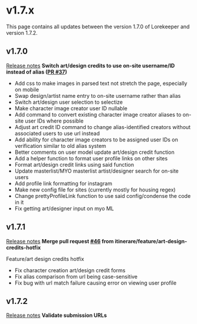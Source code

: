 # v1.7.x
This page contains all updates between the version 1.7.0 of Lorekeeper and version 1.7.2.

## v1.7.0
[Release notes](https://github.com/lk-arpg/lorekeeper/releases/tag/v1.7.0)
**Switch art/design credits to use on-site username/ID instead of alias ([PR #37](https://github.com/lk-arpg/lorekeeper/pull/37))**

- Add css to make images in parsed text not stretch the page, especially on mobile
- Swap design/artist name entry to on-site username rather than alias
- Switch art/design user selection to selectize
- Make character image creator user ID nullable
- Add command to convert existing character image creator aliases to on-site user IDs where possible
- Adjust art credit ID command to change alias-identified creators without associated users to use url instead
- Add ability for character image creators to be assigned user IDs on verification similar to old alias system
- Better comments on user model update art/design credit function
- Add a helper function to format user profile links on other sites
- Format art/design credit links using said function
- Update masterlist/MYO masterlist artist/designer search for on-site users
- Add profile link formatting for instagram
- Make new config file for sites (currently mostly for housing regex)
- Change prettyProfileLink function to use said config/condense the code in it
- Fix getting art/designer input on myo ML

## v1.7.1
[Release notes](https://github.com/lk-arpg/lorekeeper/releases/tag/v1.7.1)
**Merge pull request [#46](https://github.com/lk-arpg/lorekeeper/pull/46) from itinerare/feature/art-design-credits-hotfix**

Feature/art design credits hotfix
- Fix character creation art/design credit forms
- Fix alias comparison from url being case-sensitive
- Fix bug with url match failure causing error on viewing user profile

## v1.7.2
[Release notes](https://github.com/lk-arpg/lorekeeper/releases/tag/v1.7.2)
**Validate submission URLs**
